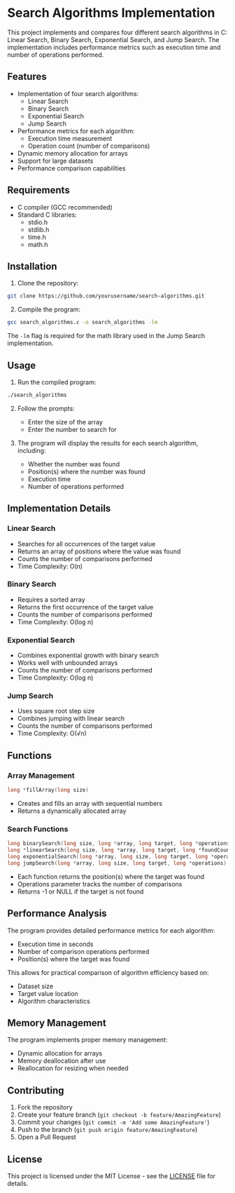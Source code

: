 # Search Algorithms Implementation

This project implements and compares four different search algorithms in C: Linear Search, Binary Search, Exponential Search, and Jump Search. The implementation includes performance metrics such as execution time and number of operations performed.

## Features

- Implementation of four search algorithms:
  - Linear Search
  - Binary Search
  - Exponential Search
  - Jump Search
- Performance metrics for each algorithm:
  - Execution time measurement
  - Operation count (number of comparisons)
- Dynamic memory allocation for arrays
- Support for large datasets
- Performance comparison capabilities

## Requirements

- C compiler (GCC recommended)
- Standard C libraries:
  - stdio.h
  - stdlib.h
  - time.h
  - math.h

## Installation

1. Clone the repository:
```bash
git clone https://github.com/yourusername/search-algorithms.git
```

2. Compile the program:
```bash
gcc search_algorithms.c -o search_algorithms -lm
```

The `-lm` flag is required for the math library used in the Jump Search implementation.

## Usage

1. Run the compiled program:
```bash
./search_algorithms
```

2. Follow the prompts:
   - Enter the size of the array
   - Enter the number to search for

3. The program will display the results for each search algorithm, including:
   - Whether the number was found
   - Position(s) where the number was found
   - Execution time
   - Number of operations performed

## Implementation Details

### Linear Search
- Searches for all occurrences of the target value
- Returns an array of positions where the value was found
- Counts the number of comparisons performed
- Time Complexity: O(n)

### Binary Search
- Requires a sorted array
- Returns the first occurrence of the target value
- Counts the number of comparisons performed
- Time Complexity: O(log n)

### Exponential Search
- Combines exponential growth with binary search
- Works well with unbounded arrays
- Counts the number of comparisons performed
- Time Complexity: O(log n)

### Jump Search
- Uses square root step size
- Combines jumping with linear search
- Counts the number of comparisons performed
- Time Complexity: O(√n)

## Functions

### Array Management
```c
long *fillArray(long size)
```
- Creates and fills an array with sequential numbers
- Returns a dynamically allocated array

### Search Functions
```c
long binarySearch(long size, long *array, long target, long *operations)
long *linearSearch(long size, long *array, long target, long *foundCount, long *operations)
long exponentialSearch(long *array, long size, long target, long *operations)
long jumpSearch(long *array, long size, long target, long *operations)
```
- Each function returns the position(s) where the target was found
- Operations parameter tracks the number of comparisons
- Returns -1 or NULL if the target is not found

## Performance Analysis

The program provides detailed performance metrics for each algorithm:
- Execution time in seconds
- Number of comparison operations performed
- Position(s) where the target was found

This allows for practical comparison of algorithm efficiency based on:
- Dataset size
- Target value location
- Algorithm characteristics

## Memory Management

The program implements proper memory management:
- Dynamic allocation for arrays
- Memory deallocation after use
- Reallocation for resizing when needed

## Contributing

1. Fork the repository
2. Create your feature branch (`git checkout -b feature/AmazingFeature`)
3. Commit your changes (`git commit -m 'Add some AmazingFeature'`)
4. Push to the branch (`git push origin feature/AmazingFeature`)
5. Open a Pull Request

## License

This project is licensed under the MIT License - see the [LICENSE](LICENSE) file for details.